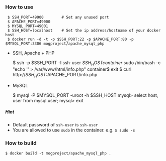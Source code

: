 ### How to use

     $ SSH_PORT=49900        # Set any unused port
     $ APACHE_PORT=49000
     $ MYSQL_PORT=49001
     $ SSH_HOST=localhost    # Set the ip address/hostname of your docker host
     $ docker run -d -t -p $SSH_PORT:22 -p $APACHE_PORT:80 -p $MYSQL_PORT:3306 mogproject/apache_mysql_php

* SSH, Apache + PHP

     $ ssh -p $SSH_PORT -l ssh-user $SSH_HOST
     container$ sudo /bin/bash -c "echo '<?php phpinfo(); ?>' > /var/www/html/info.php"
     container$ exit
     $ curl http://$SSH_HOST:$APACHE_PORT/info.php

* MySQL

     $ mysql -P $MYSQL_PORT -uroot -h $SSH_HOST
     mysql> select host, user from mysql.user;
     mysql> exit


##### Hint

* Default password of ```ssh-user``` is ```ssh-user```
* You are allowed to use ```sudo``` in the container. e.g. ```$ sudo -s```

### How to build

    $ docker build -t mogproject/apache_mysql_php .

